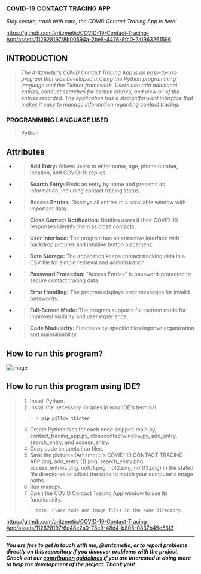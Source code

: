 ### **COVID-19 CONTACT TRACING APP**
_Stay secure, track with care, the COVID Contact Tracing App is here!_

https://github.com/aritzmetic/COVID-19-Contact-Tracing-App/assets/112628197/8b00594a-2be8-4476-8fc0-2a1963261596


## **INTRODUCTION**
> _The Aritzmetic's COVID Contact Tracing App is an easy-to-use program that was developed utilizing the Python programming language and the Tkinter framework. Users can add additional entries, conduct searches for certain entries, and view all of the entries recorded. The application has a straightforward interface that makes it easy to manage information regarding contact tracing._


### **PROGRAMMING LANGUAGE USED**
> Python


## **Attributes**
- > **Add Entry:** Allows users to enter name, age, phone number, location, and COVID-19 replies.
- > **Search Entry:** Finds an entry by name and presents its information, including contact tracing status.
- > **Access Entries:** Displays all entries in a scrollable window with important data.
- > **Close Contact Notification:** Notifies users if their COVID-19 responses identify them as close contacts.
- > **User Interface:** The program has an attractive interface with backdrop pictures and intuitive button placement.
- > **Data Storage:** The application keeps contact tracking data in a CSV file for simple retrieval and administration.
- > **Password Protection:** "Access Entries" is password-protected to secure contact tracing data.
- > **Error Handling:** The program displays error messages for invalid passwords.
- > **Full-Screen Mode:** The program supports full-screen mode for improved visibility and user experience.
- > **Code Modularity:** Functionality-specific files improve organization and maintainability.


## **How to run this program?**
![image](https://github.com/aritzmetic/COVID-19-Contact-Tracing-App/assets/112628197/bc57b6c1-5a4e-42f8-89de-29efffca044d)


## **How to run this program using IDE?**
> 1. Install Python.
> 2. Install the necessary libraries in your IDE's terminal: 
> 
> > **`> pip pillow tkinter`**
> 
> 3. Create Python files for each code snippet: main.py, contact_tracing_app.py, closecontactwindow.py, add_entry, search_entry, and access_entry.
> 4. Copy code snippets into files.
> 5. Save the pictures (Aritzmetic's COVID-19 CONTACT TRACING APP.png, add_entry (1).png, search_entry.png, access_entries.png, nof01.png, nof2.png, nof03.png) in the stated file directories or adjust the code to match your computer's image paths.
> 6. Run main.py.
> 7. Open the COVID Contact Tracing App window to use its functionality.
> 
> > `Note: Place code and image files in the same directory.`


https://github.com/aritzmetic/COVID-19-Contact-Tracing-App/assets/112628197/6e48e2a0-73e9-48d4-b805-0837b45d53f3

--------------------------------------------------------------------------------------------------------------------------------------------------

**_You are free to get in touch with me, @aritzmetic,  or to report problems directly on this repository if you discover problems with the project. Check out our [contribution guidelines](https://docs.github.com/en/communities/setting-up-your-project-for-healthy-contributions/setting-guidelines-for-repository-contributors) if you are interested in doing more to help the development of the project. Thank you!_** 

